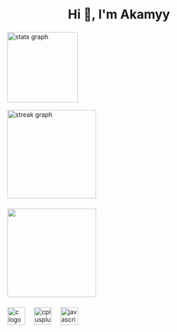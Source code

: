<h1 align="center">Hi 👋, I'm Akamyy</h1>

###

<div align="left">
  <img src="https://github-readme-stats.vercel.app/api?username=sadsa993&hide_title=false&hide_rank=false&show_icons=true&include_all_commits=true&count_private=true&disable_animations=false&theme=dracula&locale=en&hide_border=false&order=1" height="159" alt="stats graph" /> <br><br>
  <img src="https://streak-stats.demolab.com?user=sadsa993&locale=en&mode=daily&theme=dracula&hide_border=false&border_radius=5&order=3" height="200" alt="streak graph"  />
</div>

###

<div align="left">
  <img height="200" src="https://lanyard.cnrad.dev/api/882178506228891669?borderRadius=20px&bg=00000000"  />
</div>

###

<div align="left">
  <img src="https://cdn.jsdelivr.net/gh/devicons/devicon/icons/c/c-original.svg" height="40" alt="c logo"  />
  <img width="12" />
  <img src="https://cdn.jsdelivr.net/gh/devicons/devicon/icons/cplusplus/cplusplus-original.svg" height="40" alt="cplusplus logo"  />
  <img width="12" />
  <img src="https://cdn.jsdelivr.net/gh/devicons/devicon/icons/javascript/javascript-original.svg" height="40" alt="javascript logo"  />
</div>

###
